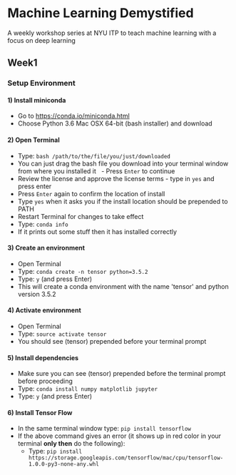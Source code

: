 # Machine Learning Demystified
A weekly workshop series at NYU ITP to teach machine learning with a focus on deep learning

## Week1

### Setup Environment
#### 1) Install miniconda 
   - Go to https://conda.io/miniconda.html 
   - Choose Python 3.6 Mac OSX 64-bit (bash installer) and download
   
#### 2) Open Terminal
   - Type: `bash /path/to/the/file/you/just/downloaded`
   - You can just drag the bash file you download into your terminal window from where you installed it
   - Press `Enter` to continue
   - Review the license and approve the license terms - type in `yes` and press enter
   - Press `Enter` again to confirm the location of install
   - Type `yes` when it asks you if the install location should be prepended to PATH
   - Restart Terminal for changes to take effect
   - Type: `conda info`
   - If it prints out some stuff then it has installed correctly
   
#### 3) Create an environment
   - Open Terminal
   - Type: `conda create -n tensor python=3.5.2`
   - Type: `y` (and press Enter)
   - This will create a conda environment with the name 'tensor' and python version 3.5.2

#### 4) Activate environment
   - Open Terminal
   - Type: `source activate tensor`
   - You should see (tensor) prepended before your terminal prompt

#### 5) Install dependencies
   - Make sure you can see (tensor) prepended before the terminal prompt before proceeding
   - Type: `conda install numpy matplotlib jupyter`
   - Type: `y` (and press Enter)

#### 6) Install Tensor Flow
   - In the same terminal window type: `pip install tensorflow` 
   - If the above command gives an error (it shows up in red color in your terminal **only then** do the following):
     - Type: `pip install https://storage.googleapis.com/tensorflow/mac/cpu/tensorflow-1.0.0-py3-none-any.whl`

